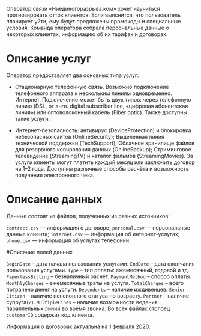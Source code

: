 Оператор связи «Ниединогоразрыва.ком» хочет научиться прогнозировать отток клиентов. Если выяснится, что пользователь планирует уйти, ему будут предложены промокоды и специальные условия. Команда оператора собрала персональные данные о некоторых клиентах, информацию об их тарифах и договорах.

# Описание услуг

Оператор предоставляет два основных типа услуг:

- Стационарную телефонную связь. Возможно подключение телефонного аппарата к нескольким линиям одновременно.
Интернет. Подключение может быть двух типов: через телефонную линию (DSL, от англ. digital subscriber line, «цифровая абонентская линия») или оптоволоконный кабель (Fiber optic).
Также доступны такие услуги:

- Интернет-безопасность: антивирус (DeviceProtection) и блокировка небезопасных сайтов (OnlineSecurity);
Выделенная линия технической поддержки (TechSupport);
Облачное хранилище файлов для резервного копирования данных (OnlineBackup);
Стриминговое телевидение (StreamingTV) и каталог фильмов (StreamingMovies).
За услуги клиенты могут платить каждый месяц или заключить договор на 1–2 года. Доступны различные способы расчёта и возможность получения электронного чека.

# Описание данных

Данные состоят из файлов, полученных из разных источников:

`contract.csv` — информация о договоре;
`personal.csv` — персональные данные клиента;
`internet.csv` — информация об интернет-услугах;
`phone.csv` — информация об услугах телефонии.

#Описание полей данных

`BeginDate` – дата начала пользования услугами.
`EndDate` – дата окончания пользования услугами.
`Type` – тип оплаты: ежемесячный, годовой и тд.
`PaperlessBilling` – безналичный расчет.
`PaymentMethod` – способ оплаты.
`MonthlyCharges` – ежемесячные траты на услуги.
`TotalCharges` – всего потрачено денег на услуги.
`Dependents` – наличие иждивенцев.
`Senior Citizen` – наличие пенсионного статуса по возрасту.
`Partner` – наличие супруга(и).
`MultipleLines` – наличие возможности ведения параллельных линий во время звонка.
Во всех файлах столбец `customerID` содержит код клиента.

Информация о договорах актуальна на 1 февраля 2020.
